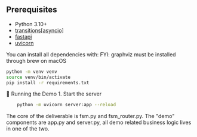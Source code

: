 ## Prerequisites

- Python 3.10+  
- [transitions[asyncio]](https://pypi.org/project/transitions/)  
- [fastapi](https://pypi.org/project/fastapi/)  
- [uvicorn](https://pypi.org/project/uvicorn/)  

You can install all dependencies with:
FYI: graphviz must be installed through brew on macOS
```bash
python -m venv venv
source venv/bin/activate
pip install -r requirements.txt
```

🚀 Running the Demo
	1.	Start the server
```bash
    python -m uvicorn server:app --reload
```
The core of the deliverable is fsm.py and fsm_router.py.
The "demo" components are app.py and server.py, all demo related business logic lives in one of the two.